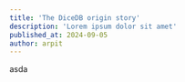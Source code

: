 ```yaml
---
title: 'The DiceDB origin story'
description: 'Lorem ipsum dolor sit amet'
published_at: 2024-09-05
author: arpit
---
```


asda
